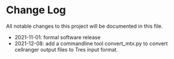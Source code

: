 # Change Log
All notable changes to this project will be documented in this file.  

- 2021-11-01: formal software release  
- 2021-12-08: add a commandline tool convert_mtx.py to convert cellranger output files to Tres input format.  
